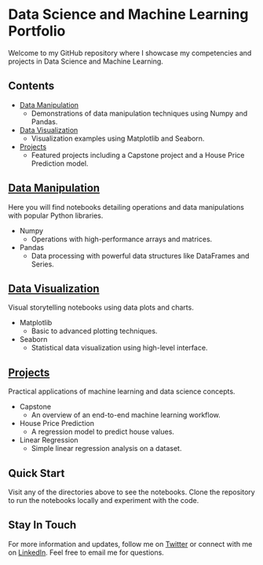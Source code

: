 # Data Science and Machine Learning Portfolio

Welcome to my GitHub repository where I showcase my competencies and projects in Data Science and Machine Learning.

## Contents

- [Data Manipulation](#data-manipulation)
  - Demonstrations of data manipulation techniques using Numpy and Pandas.
- [Data Visualization](#data-visualization)
  - Visualization examples using Matplotlib and Seaborn.
- [Projects](#projects)
  - Featured projects including a Capstone project and a House Price Prediction model.

## [Data Manipulation](https://github.com/aharoJ/MyNoteBook/tree/main/Data_Manipulation)

Here you will find notebooks detailing operations and data manipulations with popular Python libraries.

- Numpy
  - Operations with high-performance arrays and matrices.
- Pandas
  - Data processing with powerful data structures like DataFrames and Series.

## [Data Visualization](https://github.com/aharoJ/MyNoteBook/tree/main/Data_Visualization)

Visual storytelling notebooks using data plots and charts.

- Matplotlib
  - Basic to advanced plotting techniques.
- Seaborn
  - Statistical data visualization using high-level interface.

## [Projects](https://github.com/aharoJ/MyNoteBook/tree/main/Projects)

Practical applications of machine learning and data science concepts.

- Capstone
  - An overview of an end-to-end machine learning workflow.
- House Price Prediction
  - A regression model to predict house values.
- Linear Regression
  - Simple linear regression analysis on a dataset.

## Quick Start

Visit any of the directories above to see the notebooks. Clone the repository to run the notebooks locally and experiment with the code.

## Stay In Touch

For more information and updates, follow me on [Twitter](https://www.twitter.com/aharoJ) or connect with me on [LinkedIn](https://www.linkedin.com/in/aharoJ/). Feel free to email me for questions.
